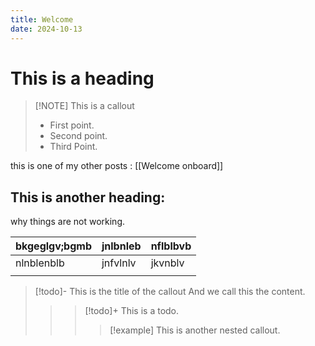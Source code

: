 ```yaml
---
title: Welcome
date: 2024-10-13
---
```



# This is a heading


> [!NOTE] This is a callout
> - First point.
> - Second point.
> - Third Point.

this is one of my other posts : [[Welcome onboard]]

## This is another heading:

why things are not working.

| bkgeglgv;bgmb | jnlbnleb | nflblbvb |
| ------------- | -------- | -------- |
| nlnblenblb    | jnfvlnlv | jkvnblv  |
|               |          |          |

> [!todo]- This is the title of the callout
> And we call this the content.
> >>[!todo]+ This is a todo.
> >>> [!example] This is another nested callout.
